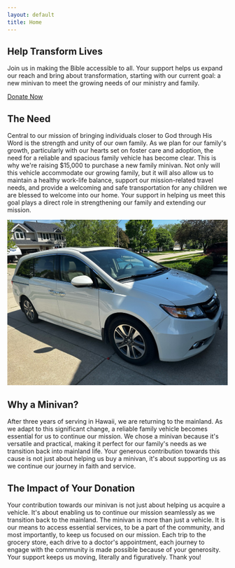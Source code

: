 ```yaml
---
layout: default
title: Home
---
```


<section id="hero">
  <div class="hero-content">
    <h1>Help Transform Lives</h1>
    <p>Join us in making the Bible accessible to all. Your support helps us expand our reach and bring about transformation, starting with our current goal: a new minivan to meet the growing needs of our ministry and family.</p>
    <a href="#donate" class="donate-btn">Donate Now</a>
  </div>
</section>

<section id="need" class="info-section">
  <div class="info-content">
    <h2>The Need</h2>
    <p>Central to our mission of bringing individuals closer to God through His Word is the strength and unity of our own family. As we plan for our family's growth, particularly with our hearts set on foster care and adoption, the need for a reliable and spacious family vehicle has become clear. This is why we're raising $15,000 to purchase a new family minivan. Not only will this vehicle accommodate our growing family, but it will also allow us to maintain a healthy work-life balance, support our mission-related travel needs, and provide a welcoming and safe transportation for any children we are blessed to welcome into our home. Your support in helping us meet this goal plays a direct role in strengthening our family and extending our mission.</p>
  </div>
  <div class="info-image">
    <img src="images/minivan-01.jpg" alt="A white minivan">
  </div>
</section>


<section id="description" class="info-section">
  <div class="info-content">
    <h2>Why a Minivan?</h2>
    <p>After three years of serving in Hawaii, we are returning to the mainland. As we adapt to this significant change, a reliable family vehicle becomes essential for us to continue our mission. We chose a minivan because it's versatile and practical, making it perfect for our family's needs as we transition back into mainland life. Your generous contribution towards this cause is not just about helping us buy a minivan, it's about supporting us as we continue our journey in faith and service.</p>
  </div>
  <div class="info-content">
    <h2>The Impact of Your Donation</h2>
    <p>Your contribution towards our minivan is not just about helping us acquire a vehicle. It's about enabling us to continue our mission seamlessly as we transition back to the mainland. The minivan is more than just a vehicle. It is our means to access essential services, to be a part of the community, and most importantly, to keep us focused on our mission. Each trip to the grocery store, each drive to a doctor's appointment, each journey to engage with the community is made possible because of your generosity. Your support keeps us moving, literally and figuratively. Thank you!</p>
  </div>
</section>